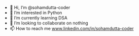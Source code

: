 - 👋 Hi, I’m @sohamdutta-coder
- 👀 I’m interested in Python
- 🌱 I’m currently learning DSA
- 💞️ I’m looking to collaborate on nothing
- 📫 How to reach me www.linkedin.com/in/sohamdutta-coder



<!---
sohamdutta-coder/sohamdutta-coder is a ✨ special ✨ repository because its `README.md` (this file) appears on your GitHub profile.
You can click the Preview link to take a look at your changes.
--->
